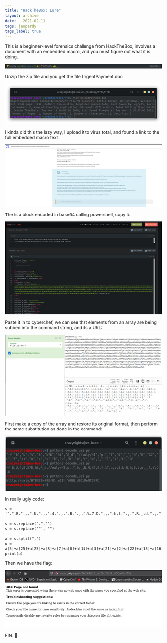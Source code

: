 ```yaml
---
title: "HackTheBox: Lure"
layout: archive
date:   2021-02-11
tags: jeopardy
tags_label: true
---
```

This is a beginner-level forensics challenge from HackTheBox, involves a document with an embedded macro, and you must figure out what it is doing.

![HTB%20Lure%20b7f135bf03424d0e82d558cb9369b609/Screenshot_2021-02-26_Forensics_Challenges.png](/assets/images/htb_lure/Screenshot_2021-02-26_Forensics_Challenges.png)

Unzip the zip file and you get the file UrgentPayment.doc

![HTB%20Lure%20b7f135bf03424d0e82d558cb9369b609/Screenshot_from_2021-02-26_10-17-07.png](/assets/images/htb_lure/Screenshot_from_2021-02-26_10-17-07.png)

I kinda did this the lazy way, I upload it to virus total, and found a link to the full embedded macro text

![HTB%20Lure%20b7f135bf03424d0e82d558cb9369b609/Screenshot_from_2021-02-11_23-06-10.png](/assets/images/htb_lure/Screenshot_from_2021-02-11_23-06-10.png)

The is a block encoded in base64 calling powershell, copy it.

![HTB%20Lure%20b7f135bf03424d0e82d558cb9369b609/Screenshot_from_2021-02-11_23-06-06.png](/assets/images/htb_lure/Screenshot_from_2021-02-11_23-06-06.png)

Paste it in to cyberchef, we can see that elements from an array are being subbed into the command string, and its a URL: 

![l1.png](/assets/images/htb_lure/l1.png)

First make a copy of the array and restore its original format, then perform the same substitution as done in the command:

![HTB%20Lure%20b7f135bf03424d0e82d558cb9369b609/Screenshot_from_2021-02-11_23-06-22.png](/assets/images/htb_lure/Screenshot_from_2021-02-11_23-06-22.png)

In really ugly code:

```
s = '".".B.".,.".U.".,.".4.".,.".B.".,.".%.7.D.".,.".h.t.".,.".R._.d.".,."././.o.w...l.y./.H.T.".,.".p.:.".,.".T.".,.".0.".,."._.".,.".N.".,.".M.".,.".%.7.".,.".E.".,.".f.".,.".1.T.".,.".u.".,.".e.".,.".5.".,.".k.".,.".R.".,.".h.".,.".0.".,.".t.".,.".w.".,."._.".,.".l.".,.".Y.".,.".C.".,.".U."'

s = s.replace(".","")
s = s.replace('"', "")

a = s.split(",")
u = a[5]+a[25]+a[25]+a[8]+a[7]+a[0]+a[14]+a[3]+a[21]+a[2]+a[22]+a[15]+a[16]+a[31]+a[28]+a[11]+a[26]+a[17]+a[23]+a[27]+a[29]+a[10]+a[1]+a[6]+a[24]+a[30]+a[18]+a[13]+a[19]+a[12]+a[9]+a[20]+a[4]
print(u)
```

Then we have the flag:

![HTB%20Lure%20b7f135bf03424d0e82d558cb9369b609/Screenshot_from_2021-02-11_23-03-47.png](/assets/images/htb_lure/Screenshot_from_2021-02-11_23-03-47.png)

FIN. 🥳